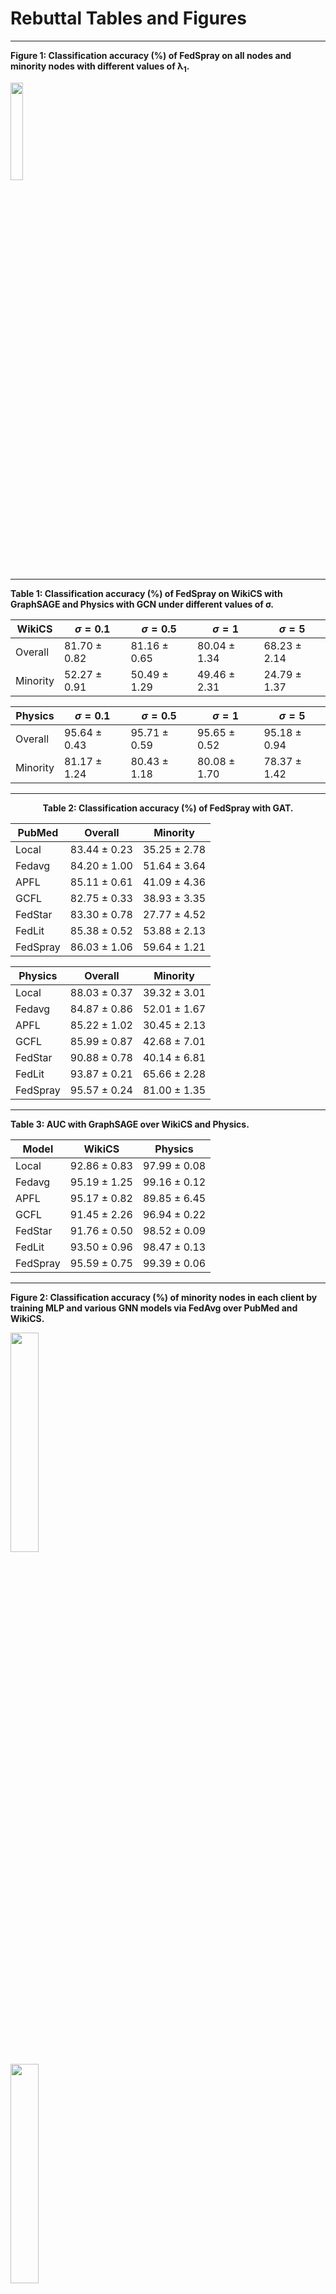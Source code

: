 # Rebuttal Tables and Figures 

---

<b> Figure 1: Classification accuracy (%) of FedSpray on all nodes and minority nodes with different values of &lambda;<sub>1</sub>. </b>

<div><img src="https://anonymous.4open.science/r/FedSpray-KDD317/figure_lambda1.png" width="20%"/></div>

---

<b> Table 1: Classification accuracy (%) of FedSpray on WikiCS with GraphSAGE and Physics with GCN under different values of &sigma;. </b>
  
|  WikiCS   |  $\sigma=0.1$  |  $\sigma=0.5$  |   $\sigma=1$   |  $\sigma=5$    |
|-----------|----------------|----------------|----------------|----------------|
| Overall   | 81.70 ± 0.82 | 81.16 ± 0.65 | 80.04 ± 1.34 | 68.23 ± 2.14 |
| Minority  | 52.27 ± 0.91 | 50.49 ± 1.29 | 49.46 ± 2.31 | 24.79 ± 1.37 |

|  Physics  |  $\sigma=0.1$  |  $\sigma=0.5$  |   $\sigma=1$   |  $\sigma=5$    |
|-----------|----------------|----------------|----------------|----------------|
| Overall   | 95.64 ± 0.43 | 95.71 ± 0.59 | 95.65 ± 0.52 | 95.18 ± 0.94 |
| Minority  | 81.17 ± 1.24 | 80.43 ± 1.18 | 80.08 ± 1.70 | 78.37 ± 1.42 |

---

  <center><b> Table 2: Classification accuracy (%) of FedSpray with GAT.</b></center>
  
| PubMed   |    Overall  |   Minority  |
|-----------|--------------|--------------|
| Local    |83.44 ± 0.23|35.25 ± 2.78|
| Fedavg   |84.20 ± 1.00|51.64 ± 3.64|
|  APFL    |85.11 ± 0.61|41.09 ± 4.36|
|  GCFL    |82.75 ± 0.33|38.93 ± 3.35|
|  FedStar  |83.30 ± 0.78|27.77 ± 4.52|
| FedLit   |85.38 ± 0.52|53.88 ± 2.13|
| FedSpray  |86.03 ± 1.06|59.64 ± 1.21|

|  Physics  |    Overall  |   Minority  |
|-----------|--------------|--------------|
| Local    |88.03 ± 0.37|39.32 ± 3.01|
| Fedavg   |84.87 ± 0.86|52.01 ± 1.67|
|  APFL    |85.22 ± 1.02|30.45 ± 2.13|
|  GCFL    |85.99 ± 0.87|42.68 ± 7.01|
|  FedStar  |90.88 ± 0.78|40.14 ± 6.81|
| FedLit   |93.87 ± 0.21|65.66 ± 2.28|
| FedSpray  |95.57 ± 0.24|81.00 ± 1.35|

---

<b> Table 3: AUC with GraphSAGE over WikiCS and Physics.</b>

| Model    |   WikiCS   |  Physics    |
|-----------|--------------|--------------|
| Local    |92.86 ± 0.83|97.99 ± 0.08|
| Fedavg   |95.19 ± 1.25|99.16 ± 0.12|
|  APFL    |95.17 ± 0.82|89.85 ± 6.45|
|  GCFL    |91.45 ± 2.26|96.94 ± 0.22|
|  FedStar  |91.76 ± 0.50|98.52 ± 0.09|
| FedLit   |93.50 ± 0.96|98.47 ± 0.13|
| FedSpray  |95.59 ± 0.75|99.39 ± 0.06|

---

<b> Figure 2: Classification accuracy (%) of minority nodes in each client by training MLP and various GNN models via FedAvg over PubMed and WikiCS.</b>



<div><img src="https://anonymous.4open.science/r/FedSpray-KDD317/PubMed_preliminary.png" width="30%"/></div>

<div><img src="https://anonymous.4open.science/r/FedSpray-KDD317/WikiCS_preliminary.png" width="30%"/></div>


---


<b> Table 4: The information about label distribution of the four datasets adopted for our experiments. Numbers in bold represent majority classes in each client. The rest are minority classes.</b>


|   PubMed     |   Label=0   |   Label=1   |   Label=2   |
|-----------------|---------------|---------------|---------------|
| Client  1     |      17    |    **1,384**    |     367    |
| Client  2     |      31    |    **1,263**    |     121    |
| Client  3     |     265    |      21    |    **2,001**    |
| Client  4     |      16    |      81    |    **1,236**    |
| Client  5     |      28    |    **1,160**    |     112    |
| Client  6     |     **934**    |     258    |     209    |
| Client  7     |     173    |     633    |     **948**    |
  

| WikiCS    |  Label=0   | Label=1  | Label=2 |  Label=3 |  Label=4 |  Label=5 |  Label=6 |  Label=7 |  Label=8 |  Label=9 |
|------------|-------------|----------|---------|----------|----------|----------|----------|----------|----------|----------|
| Client  1  |        0 |      3 |    **406** |     74 |     21 |     14 |     17 |     23 |      5 |      8 |
| Client  2  |       16 |     36 |     87 |     39 |     25 |     15 |      1 |     62 |     61 |  **1,140** |
| Client  3  |        0 |      3 |     73 |     23 |    222 |    **543** |     29 |     61 |      9 |     11 |
| Client  4  |        0 |      3 |    **210** |    164 |     28 |     11 |      6 |     14 |      4 |      9 |
| Client  5  |        0 |     18 |    **323** |     27 |     41 |      5 |     19 |     14 |     17 |     10 |
| Client  6  |        0 |      2 |     49 |    **806** |     21 |      5 |     13 |     94 |      3 |     29 |
| Client  7  |        1 |     20 |     13 |      4 |     98 |      7 |      7 |    **354** |     29 |      1 |
| Client  8  |        1 |     16 |     36 |      5 |  **1,900** |     24 |     10 |     31 |     25 |      7 |
| Client  9  |        2 |     14 |    **573** |    153 |     36 |     12 |     32 |     22 |      3 |     44 |
| Client 10  |        0 |      2 |     99 |    **525** |      6 |      2 |      4 |     27 |      2 |      3 |
| Client 11  |        4 |    **391** |      9 |     23 |     27 |      9 |      1 |     34 |     12 |     23 |
| Client 12  |        1 |     26 |     18 |     30 |    108 |    105 |      5 |     50 |    **278** |     50 |


|    Physics    |  Label=0   |   Label=1   |   Label=2   |   Label=3    |  Label=4    |
|-----------------|-------------|---------------|---------------|----------------|--------------|
| Client  1    |         6   |      17   |   **2,594**   |       8   |      55   |
| Client  2    |         6   |      11   |   **2,790**   |       2   |      32   |
| Client  3    |     **4,031**   |      72   |      32   |      43   |      26   |
| Client  4    |         0   |      27   |     **976**   |       2   |      76   |
| Client  5    |        59   |   **2,802**   |   1,415   |       8   |     158   |
| Client  6    |     **1,225**   |      70   |      44   |     440   |      41   |
| Client  7    |         1   |      40   |   **2,794**   |       2   |      53   |
| Client  8    |       177   |      87   |      65   |   **2,070**   |      55   |
| Client  9    |        56   |     347   |     449   |       4   |   **2,262**   |
| Client 10    |         3   |      46   |   **1,560**   |       5   |      25   |
| Client 11    |        23   |   **1,153**   |     174   |       7   |      54   |
| Client 12    |         6   |      96   |   **3,057**   |       3   |      71   |


| Flickr    |  Label=0   | Label=1  | Label=2 |  Label=3 |  Label=4 |  Label=5 |  Label=6 |
|------------|-------------|----------|---------|----------|----------|----------|----------|
| Client  1  |      211 |    274 |    182 |    122 |    188 |    332 |  **3,808** |
| Client  2  |      423 |    668 |    645 |    671 |  **4,197** |    284 |  2,544 |
| Client  3  |      918 |  2,257 |    899 |    674 |  3,666 |    436 |  **5,770** |
| Client  4  |      337 |  1,734 |    275 |    260 |  2,752 |    142 |  **4,164** |
| Client  5  |      252 |    204 |    149 |     87 |    160 |    160 |  **2,482** |
| Client  6  |       24 |     25 |     21 |     14 |    106 |     18 |    **223** |
| Client  7  |    1,285 |  1,156 |  1,998 |  1,498 |  **6,190** |    710 |  5,420 |
| Client  8  |       24 |     36 |     10 |     14 |     52 |     40 |    **223** |
| Client  9  |       66 |     75 |    106 |    128 |    243 |     81 |    **523** |
| Client 10  |       96 |    150 |    108 |     40 |    182 |     74 |    **499** |
| Client 11  |       59 |     72 |    114 |     65 |    224 |     64 |    **482** |
| Client 12  |      401 |    303 |    578 |    229 |    679 |    375 |  **2,702** |
| Client 13  |       27 |     34 |     44 |     36 |    142 |     74 |    **249** |
| Client 14  |       71 |     81 |     71 |     67 |    137 |     55 |    **539** |
| Client 15  |      210 |    164 |    120 |     79 |    191 |    156 |  **1,573** |
| Client 16  |      563 |    948 |    791 |    746 |  3,298 |    246 |  **4,144** |
| Client 17  |       64 |     77 |     62 |     35 |     87 |     35 |    **596** |
| Client 18  |      136 |    100 |    101 |     40 |    146 |    123 |    **955** |
| Client 19  |       48 |     38 |     35 |     46 |    106 |     25 |    **281** |
| Client 20  |       31 |     57 |     68 |     32 |    162 |     28 |    **310** |


---


<b> Table 5: Classification accuracy (%) of FedALA on PubMed and Physics with different GNN backbones.</b>
  
<table>
   <tr style="border-top: 2px solid #000;">
  <tr>
      <th style="font-weight: bold;">Dataset</th>
      <th style="font-weight: bold;">GNNs</th>
      <th style="font-weight: bold;">Overall</th>
      <th style="font-weight: bold;">Minority</th>
  </tr>
   <tr style="border-bottom: 1.5px solid #000;">
  <tr>
    <td rowspan="3">PubMed</td>
    <td>GCN</td>
    <td>87.02 ± 0.82</td>
    <td>54.94 ± 1.61</td>
  </tr>
  <tr>
    <td>SGC</td>
    <td>87.01 ± 0.76</td>
    <td>46.44 ± 1.33</td>
  </tr>
  <tr>
    <td>GraphSAGE</td>
    <td>86.47 ± 0.56</td>
    <td>55.11 ± 1.51</td>
  </tr>
  <tr style="border-bottom: 1.5px solid #000;">
  <tr>
    <td rowspan="3">Physics</td>
    <td>GCN</td>
    <td>94.66 ± 0.25</td>
    <td>78.89 ± 0.95</td>
  </tr>
  <tr>
    <td>SGC</td>
    <td>94.74 ± 0.22</td>
    <td>70.73 ± 0.58</td>
  </tr>
  <tr>
    <td>GraphSAGE</td>
    <td>94.40 ± 0.35</td>
    <td>76.12 ± 1.44</td>
  </tr>
    
  <tr style="border-bottom: 2px solid #000;">
</table>

---

<b> Table 6: Classification accuracy (%) of FedSpray over the ogbn-arxiv dataset with GraphSAGE as the backbone.</b>

|Method|Overall|Minority|
|-|-|-|
| Local    |64.42 ± 0.50|37.05 ± 0.18|
| Fedavg   |54.38 ± 0.67|38.21 ± 1.35|
|  APFL    |61.71 ± 0.55|36.09 ± 0.63|
|  GCFL    |48.07 ± 1.05|28.08 ± 1.43|
|  FedStar  |58.97 ± 0.74|26.49 ± 2.11|
| FedLit   |52.03 ± 0.81|36.42 ± 0.76|
| FedSpray  |64.82 ± 0.22|40.06 ± 0.65|


---


<b> Table 7: Classification accuracy (%) of FedSpray with shared GCN parameters.</b>

<table>
   <tr style="border-top: 2px solid #000;">
  <tr>
      <th style="font-weight: bold;">Dataset</th>
      <th style="font-weight: bold;">Method</th>
      <th style="font-weight: bold;">Overall</th>
      <th style="font-weight: bold;">Minority</th>
  </tr>
   <tr style="border-bottom: 1.5px solid #000;">
  <tr>
    <td rowspan="2">PubMed</td>
    <td>FedSpray</td>
    <td>82.20 ± 4.14</td>
    <td>53.81 ± 2.92</td>
  </tr>
  <tr>
    <td>FedSpray(<strong>S=0</strong>)</td>
    <td>81.03 ± 2.34</td>
    <td>50.49 ± 2.80</td>
  </tr>
  <tr style="border-bottom: 1.5px solid #000;">
  <tr>
    <td rowspan="2">Physics</td>
    <td>FedSpray</td>
    <td>94.15 ± 0.72</td>
    <td>69.31 ± 2.11</td>
  </tr>
  <tr>
    <td>FedSpray(<strong>S=0</strong>)</td>
    <td>93.68 ± 0.55</td>
    <td>67.10 ± 1.65</td>
  </tr>    
  <tr style="border-bottom: 2px solid #000;">
</table>


---


# Official Code for FedSpray

### Structure
data/: the folder to store data files

partition/: the folder including partition results for each dataset

client.py: the Client class

data.py: load data

main.py: run experiment

model.py: the model zoo including models used

server.py: the Server class

utils.py: get subgraph; get global proxy



### Usage

python main.py
